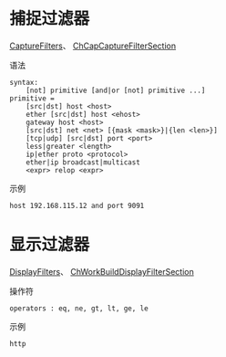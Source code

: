 

# 捕捉过滤器

[CaptureFilters](http://wiki.wireshark.org/CaptureFilters)、
[ChCapCaptureFilterSection](http://www.wireshark.org/docs/wsug_html_chunked/ChCapCaptureFilterSection.html)

语法

```
syntax:
    [not] primitive [and|or [not] primitive ...]
primitive = 
    [src|dst] host <host>
    ether [src|dst] host <ehost>
    gateway host <host>
    [src|dst] net <net> [{mask <mask>}|{len <len>}] 
    [tcp|udp] [src|dst] port <port>
    less|greater <length>
    ip|ether proto <protocol>
    ether|ip broadcast|multicast
    <expr> relop <expr>
```

示例    

```
host 192.168.115.12 and port 9091
```

# 显示过滤器

[DisplayFilters](http://wiki.wireshark.org/DisplayFilters)、
[ChWorkBuildDisplayFilterSection](http://www.wireshark.org/docs/wsug_html_chunked/ChWorkBuildDisplayFilterSection.html)


操作符

```
operators : eq, ne, gt, lt, ge, le
```

示例

```
http
```






